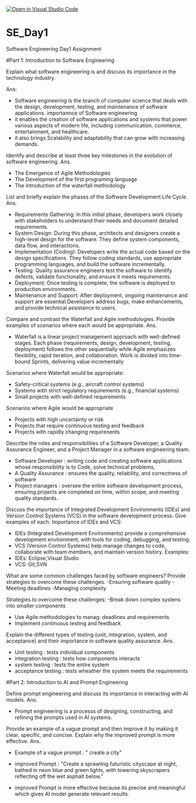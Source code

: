[![Open in Visual Studio Code](https://classroom.github.com/assets/open-in-vscode-2e0aaae1b6195c2367325f4f02e2d04e9abb55f0b24a779b69b11b9e10269abc.svg)](https://classroom.github.com/online_ide?assignment_repo_id=15568024&assignment_repo_type=AssignmentRepo)
# SE_Day1
Software Engineering Day1 Assignment

#Part 1: Introduction to Software Engineering

Explain what software engineering is and discuss its importance in the technology industry.

Ans:
- Software engineering is the branch of computer science that deals with the design, development, testing, and maintenance of software applications. 
importannce of Software engineering
- it enables the creation of software applications and systems that power various aspects of modern life, including communication, commerce, entertainment, and healthcare.
- it also brings Scalability and adaptability that can grow with increasing demands.

Identify and describe at least three key milestones in the evolution of software engineering.
Ans.
  - The Emergence of Agile Methodologies
  - The Development of the first programing language
  - The introduction of the waterfall methodology

List and briefly explain the phases of the Software Development Life Cycle.
Ans.
 - Requirements Gathering: In this initial phase, developers work closely with stakeholders to understand their needs and document detailed requirements. 
 - System Design: During this phase, architects and designers create a high-level design for the software. They define system components, data flow, and interactions. 
 - Implementation (Coding): Developers write the actual code based on the design specifications. They follow coding standards, use appropriate programming languages, and build the software incrementally.
 - Testing: Quality assurance engineers test the software to identify defects, validate functionality, and ensure it meets requirements. 
 - Deployment: Once testing is complete, the software is deployed to production environments. 
 - Maintenance and Support: After deployment, ongoing maintenance and support are essential.Developers address bugs, make enhancements, and provide technical assistance to users.

Compare and contrast the Waterfall and Agile methodologies. Provide examples of scenarios where each would be appropriate.
Ans.
 - Waterfall is a linear project management approach with well-defined stages. Each phase (requirements, design, development, testing, deployment) follows the other sequentially while Agile emphasizes flexibility, rapid iteration, and collaboration. Work is divided into time-bound Sprints, delivering value incrementally
 
Scenarios where Waterfall would be appropriate:
 - Safety-critical systems (e.g., aircraft control systems)
 - Systems with strict regulatory requirements (e.g., financial systems)
 - Small projects with well-defined requirements

Scenarios where Agile would be appropriate 
- Projects with high uncertainty or risk
- Projects that require continuous testing and feedback
- Projects with rapidly changing requirenents
 
Describe the roles and responsibilities of a Software Developer, a Quality Assurance Engineer, and a Project Manager in a software engineering team.

- Software Developer :  writing code and creating software applications whose responsibility is to Code, solve technical problems,
- A Quality Assurance :  ensures the quality, reliability, and correctness of software 
- Project managers : oversee the entire software development process, ensuring projects are completed on time, within scope, and meeting quality standards. 

Discuss the importance of Integrated Development Environments (IDEs) and Version Control Systems (VCS) in the software development process. Give examples of each.
Importance of IDEs and VCS:
- IDEs (Integrated Development Environments) provide a comprehensive development environment, with tools for coding, debugging, and testing. 
- VCS (Version Control Systems) help manage changes to code, collaborate with team members, and maintain version history.
Examples:
- IDEs: Eclipse,Visual Studio
- VCS: Git,SVN

What are some common challenges faced by software engineers? Provide strategies to overcome these challenges.
 -Ensuring software quality
 -Meeting deadlines
 -Managing complexity 
 
Strategies to overcome these challenges:
  -Break down complex systens into smaller components 
  - Use Agile methodologies to manag: deadlines and requirements
  - Implement continuous testing and feedback

Explain the different types of testing (unit, integration, system, and acceptance) and their importance in software quality assurance.
Ans.
   - Unit testing : tests individual components
   - integration testing : tests how components interacts
   - system testing : tests the entire system
   - acceptance testing : tests wheather the system meets the requirements
   
#Part 2: Introduction to AI and Prompt Engineering


Define prompt engineering and discuss its importance in interacting with AI models.
Ans.
- Prompt engineering is a processs of designing, constructing, and refining the prompts used in AI systems. 

Provide an example of a vague prompt and then improve it by making it clear, specific, and concise. Explain why the improved prompt is more effective.
Ans.
- Example of a vague prompt : " create a city"
- improved Prompt : "Create a sprawling futuristic cityscape at night, bathed in neon blue and green lights, with towering skyscrapers reflecting off the wet asphalt below.” 

- improved Prompt is more effective because its precise and meaningful which gives AI model generate relevant results.
